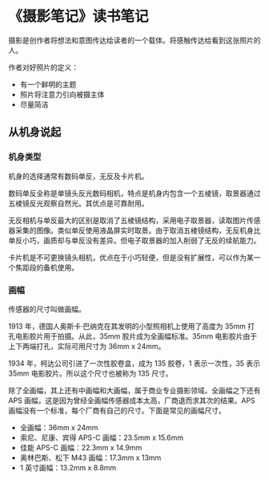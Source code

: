# 《摄影笔记》读书笔记

摄影是创作者将想法和意图传达给读者的一个载体。将感触传达给看到这张照片的人。

作者对好照片的定义：

- 有一个鲜明的主题
- 照片将注意力引向被摄主体
- 尽量简洁

## 从机身说起

### 机身类型

机身的选择通常有数码单反，无反及卡片机。

数码单反全称是单镜头反光数码相机，特点是机身内包含一个五棱镜，取景器通过五棱镜反光观察自然光。其优点是可靠耐用。

无反相机与单反最大的区别是取消了五棱镜结构，采用电子取景器，读取图片传感器采集的图像。类似单反使用液晶屏实时取景。由于取消五棱镜结构，无反机身比单反小巧，画质却与单反没有差异。但电子取景器的加入削弱了无反的续航能力。

卡片机是不可更换镜头相机，优点在于小巧轻便，但是没有扩展性，可以作为某一个焦距段的备机使用。

### 画幅

传感器的尺寸叫做画幅。

1913 年，德国人奥斯卡·巴纳克在其发明的小型照相机上使用了高度为 35mm 打孔电影胶片用于拍摄。从此，35mm 胶片成为全画幅标准。35mm 电影胶片由于上下两端打孔，实际可用尺寸为 36mm x 24mm。

1934 年，柯达公司引进了一次性胶卷盒，成为 135 胶卷，1 表示一次性，35 表示 35mm 电影胶片。所以这个尺寸也被称为 135 尺寸。

除了全画幅，其上还有中画幅和大画幅，属于商业专业摄影领域。全画幅之下还有 APS 画幅，这是因为曾经全画幅传感器成本太高，厂商退而求其次的结果。APS 画幅没有一个标准，每个厂商有自己的尺寸。下面是常见的画幅尺寸。

- 全画幅：36mm x 24mm
- 索尼、尼康、宾得 APS-C 画幅：23.5mm x 15.6mm
- 佳能 APS-C 画幅：22.3mm x 14.9mm
- 奥林巴斯、松下 M43 画幅：17.3mm x 13mm
- 1 英寸画幅：13.2mm x 8.8mm
